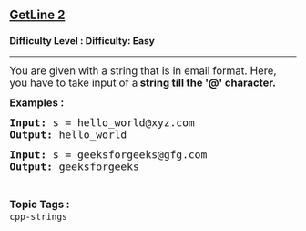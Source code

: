 <h2><a href="https://www.geeksforgeeks.org/problems/getline-2--141631/1?page=1&status=unsolved,attempted&sortBy=accuracy">GetLine 2</a></h2><h3>Difficulty Level : Difficulty: Easy</h3><hr><div class="problems_problem_content__Xm_eO"><p><span style="font-size: 18px;">You are given with a string that is in email format. Here, you have to take input of a<strong> string till the '@' character.</strong></span></p>
<p><span style="font-size: 18px;"><strong>Examples :</strong></span></p>
<pre><span style="font-size: 18px;"><strong>Input:</strong> s = hello_world@xyz.com
<strong>Output:</strong> hello_world</span></pre>
<pre><span style="font-size: 18px;"><strong>Input:</strong> s = geeksforgeeks@gfg.com
<strong>Output:</strong> geeksforgeeks</span></pre></div><br><p><span style=font-size:18px><strong>Topic Tags : </strong><br><code>cpp-strings</code>&nbsp;